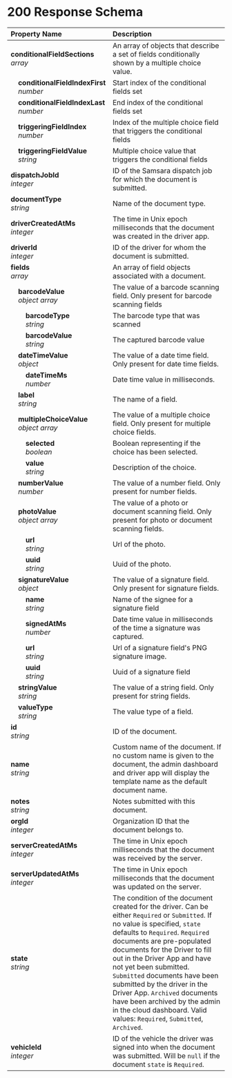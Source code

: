 # 200 Response Schema
| Property Name | Description |
| :------------ | :---------- |
| **conditionalFieldSections**<br/>_array_ | An array of objects that describe a set of fields conditionally shown by a multiple choice value. |
| **&nbsp;&nbsp;&nbsp;&nbsp;conditionalFieldIndexFirst**<br/>_&nbsp;&nbsp;&nbsp;&nbsp;number_ | Start index of the conditional fields set |
| **&nbsp;&nbsp;&nbsp;&nbsp;conditionalFieldIndexLast**<br/>_&nbsp;&nbsp;&nbsp;&nbsp;number_ | End index of the conditional fields set |
| **&nbsp;&nbsp;&nbsp;&nbsp;triggeringFieldIndex**<br/>_&nbsp;&nbsp;&nbsp;&nbsp;number_ | Index of the multiple choice field that triggers the conditional fields |
| **&nbsp;&nbsp;&nbsp;&nbsp;triggeringFieldValue**<br/>_&nbsp;&nbsp;&nbsp;&nbsp;string_ | Multiple choice value that triggers the conditional fields |
| **dispatchJobId**<br/>_integer_ | ID of the Samsara dispatch job for which the document is submitted. |
| **documentType**<br/>_string_ | Name of the document type. |
| **driverCreatedAtMs**<br/>_integer_ | The time in Unix epoch milliseconds that the document was created in the driver app. |
| **driverId**<br/>_integer_ | ID of the driver for whom the document is submitted. |
| **fields**<br/>_array_ | An array of field objects associated with a document. |
| **&nbsp;&nbsp;&nbsp;&nbsp;barcodeValue**<br/>_&nbsp;&nbsp;&nbsp;&nbsp;object array_ | The value of a barcode scanning field. Only present for barcode scanning fields |
| **&nbsp;&nbsp;&nbsp;&nbsp;&nbsp;&nbsp;&nbsp;&nbsp;barcodeType**<br/>_&nbsp;&nbsp;&nbsp;&nbsp;&nbsp;&nbsp;&nbsp;&nbsp;string_ | The barcode type that was scanned |
| **&nbsp;&nbsp;&nbsp;&nbsp;&nbsp;&nbsp;&nbsp;&nbsp;barcodeValue**<br/>_&nbsp;&nbsp;&nbsp;&nbsp;&nbsp;&nbsp;&nbsp;&nbsp;string_ | The captured barcode value |
| **&nbsp;&nbsp;&nbsp;&nbsp;dateTimeValue**<br/>_&nbsp;&nbsp;&nbsp;&nbsp;object_ | The value of a date time field. Only present for date time fields. |
| **&nbsp;&nbsp;&nbsp;&nbsp;&nbsp;&nbsp;&nbsp;&nbsp;dateTimeMs**<br/>_&nbsp;&nbsp;&nbsp;&nbsp;&nbsp;&nbsp;&nbsp;&nbsp;number_ | Date time value in milliseconds. |
| **&nbsp;&nbsp;&nbsp;&nbsp;label**<br/>_&nbsp;&nbsp;&nbsp;&nbsp;string_ | The name of a field. |
| **&nbsp;&nbsp;&nbsp;&nbsp;multipleChoiceValue**<br/>_&nbsp;&nbsp;&nbsp;&nbsp;object array_ | The value of a multiple choice field. Only present for multiple choice fields. |
| **&nbsp;&nbsp;&nbsp;&nbsp;&nbsp;&nbsp;&nbsp;&nbsp;selected**<br/>_&nbsp;&nbsp;&nbsp;&nbsp;&nbsp;&nbsp;&nbsp;&nbsp;boolean_ | Boolean representing if the choice has been selected. |
| **&nbsp;&nbsp;&nbsp;&nbsp;&nbsp;&nbsp;&nbsp;&nbsp;value**<br/>_&nbsp;&nbsp;&nbsp;&nbsp;&nbsp;&nbsp;&nbsp;&nbsp;string_ | Description of the choice. |
| **&nbsp;&nbsp;&nbsp;&nbsp;numberValue**<br/>_&nbsp;&nbsp;&nbsp;&nbsp;number_ | The value of a number field. Only present for number fields. |
| **&nbsp;&nbsp;&nbsp;&nbsp;photoValue**<br/>_&nbsp;&nbsp;&nbsp;&nbsp;object array_ | The value of a photo or document scanning field. Only present for photo or document scanning fields. |
| **&nbsp;&nbsp;&nbsp;&nbsp;&nbsp;&nbsp;&nbsp;&nbsp;url**<br/>_&nbsp;&nbsp;&nbsp;&nbsp;&nbsp;&nbsp;&nbsp;&nbsp;string_ | Url of the photo. |
| **&nbsp;&nbsp;&nbsp;&nbsp;&nbsp;&nbsp;&nbsp;&nbsp;uuid**<br/>_&nbsp;&nbsp;&nbsp;&nbsp;&nbsp;&nbsp;&nbsp;&nbsp;string_ | Uuid of the photo. |
| **&nbsp;&nbsp;&nbsp;&nbsp;signatureValue**<br/>_&nbsp;&nbsp;&nbsp;&nbsp;object_ | The value of a signature field. Only present for signature fields. |
| **&nbsp;&nbsp;&nbsp;&nbsp;&nbsp;&nbsp;&nbsp;&nbsp;name**<br/>_&nbsp;&nbsp;&nbsp;&nbsp;&nbsp;&nbsp;&nbsp;&nbsp;string_ | Name of the signee for a signature field |
| **&nbsp;&nbsp;&nbsp;&nbsp;&nbsp;&nbsp;&nbsp;&nbsp;signedAtMs**<br/>_&nbsp;&nbsp;&nbsp;&nbsp;&nbsp;&nbsp;&nbsp;&nbsp;number_ | Date time value in milliseconds of the time a signature was captured. |
| **&nbsp;&nbsp;&nbsp;&nbsp;&nbsp;&nbsp;&nbsp;&nbsp;url**<br/>_&nbsp;&nbsp;&nbsp;&nbsp;&nbsp;&nbsp;&nbsp;&nbsp;string_ | Url of a signature field's PNG signature image. |
| **&nbsp;&nbsp;&nbsp;&nbsp;&nbsp;&nbsp;&nbsp;&nbsp;uuid**<br/>_&nbsp;&nbsp;&nbsp;&nbsp;&nbsp;&nbsp;&nbsp;&nbsp;string_ | Uuid of a signature field |
| **&nbsp;&nbsp;&nbsp;&nbsp;stringValue**<br/>_&nbsp;&nbsp;&nbsp;&nbsp;string_ | The value of a string field. Only present for string fields. |
| **&nbsp;&nbsp;&nbsp;&nbsp;valueType**<br/>_&nbsp;&nbsp;&nbsp;&nbsp;string_ | The value type of a field. |
| **id**<br/>_string_ | ID of the document. |
| **name**<br/>_string_ | Custom name of the document. If no custom name is given to the document, the admin dashboard and driver app will display the template name as the default document name. |
| **notes**<br/>_string_ | Notes submitted with this document. |
| **orgId**<br/>_integer_ | Organization ID that the document belongs to. |
| **serverCreatedAtMs**<br/>_integer_ | The time in Unix epoch milliseconds that the document was received by the server. |
| **serverUpdatedAtMs**<br/>_integer_ | The time in Unix epoch milliseconds that the document was updated on the server. |
| **state**<br/>_string_ | The condition of the document created for the driver. Can be either `Required` or `Submitted`. If no value is specified, `state` defaults to `Required`. `Required` documents are pre-populated documents for the Driver to fill out in the Driver App and have not yet been submitted. `Submitted` documents have been submitted by the driver in the Driver App. `Archived` documents have been archived by the admin in the cloud dashboard. Valid values: `Required`, `Submitted`, `Archived`. |
| **vehicleId**<br/>_integer_ | ID of the vehicle the driver was signed into when the document was submitted. Will be `null` if the document `state` is `Required`. |
